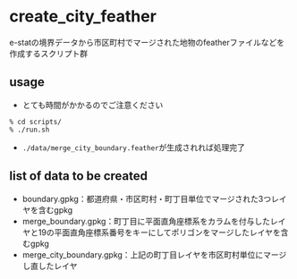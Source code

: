 # create_city_feather

e-statの境界データから市区町村でマージされた地物のfeatherファイルなどを作成するスクリプト群

## usage

- とても時間がかかるのでご注意ください

```shell
% cd scripts/
% ./run.sh
```

- `./data/merge_city_boundary.feather`が生成されれば処理完了

## list of data to be created

- boundary.gpkg：都道府県・市区町村・町丁目単位でマージされた3つレイヤを含むgpkg
- merge_boundary.gpkg：町丁目に平面直角座標系をカラムを付与したレイヤと19の平面直角座標系番号をキーにしてポリゴンをマージしたレイヤを含むgpkg
- merge_city_boundary.gpkg：上記の町丁目レイヤを市区町村単位にマージし直したレイヤ